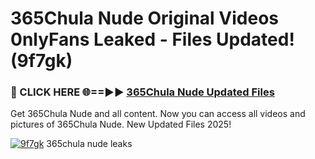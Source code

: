 # 365Chula Nude Original Videos 0nlyFans Leaked - Files Updated! (9f7gk)

<h3>🔴 CLICK HERE 🌐==►► <a href="https://tinyurl.com/yrmya6cz" rel="nofollow">365Chula Nude Updated Files</a></h3>

Get 365Chula Nude and all content. Now you can access all videos and pictures of 365Chula Nude. New Updated Files 2025!

[![9f7gk](https://i.imgur.com/FMdXYCs.gif)](https://tinyurl.com/yrmya6cz)
365chula nude leaks